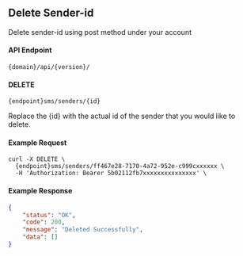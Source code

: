 ## Delete Sender-id

Delete sender-id using post method under your account

#### API Endpoint

```
{domain}/api/{version}/
```

#### DELETE

```
{endpoint}sms/senders/{id}
```

Replace the {id} with the actual id of the sender that you would like to delete.

#### Example Request

```
curl -X DELETE \
  {endpoint}sms/senders/ff467e28-7170-4a72-952e-c999cxxxxxx \
  -H 'Authorization: Bearer 5b02112fb7xxxxxxxxxxxxxxx' \
```

#### Example Response

```json
{
    "status": "OK",
    "code": 200,
    "message": "Deleted Successfully",
    "data": []
}
```
